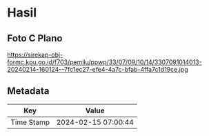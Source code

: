 # Hasil

## Foto C Plano

https://sirekap-obj-formc.kpu.go.id/f703/pemilu/ppwp/33/07/09/10/14/3307091014013-20240214-160124--7fc1ec27-efe4-4a7c-bfab-4ffa7c1d19ce.jpg


## Metadata

| Key        | Value               |
| ---------- | ------------------- |
| Time Stamp | 2024-02-15 07:00:44 |



